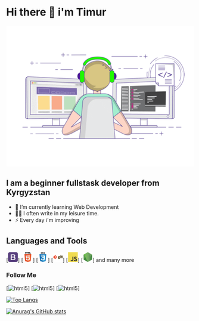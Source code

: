# Hi there 👋 i'm Timur
![Header](https://github.com/Abdyrahmanovt/Abdyrahmanovt/blob/main/assets/header.gif)

## I am a beginner fullstask developer from Kyrgyzstan
* 🚀 I’m currently learning Web Development
* ✍🏻 I often write in my leisure time.
* ⚡ Every day i'm improving

## Languages and Tools

[<img aling="left" alt="html5" width="26px" src="https://raw.githubusercontent.com/github/explore/80688e429a7d4ef2fca1e82350fe8e3517d3494d/topics/bootstrap/bootstrap.png" >]
[<img aling="left" alt="html5" width="26px" src="https://raw.githubusercontent.com/github/explore/80688e429a7d4ef2fca1e82350fe8e3517d3494d/topics/html/html.png" >]
[<img aling="left" alt="html5" width="26px" src="https://raw.githubusercontent.com/github/explore/80688e429a7d4ef2fca1e82350fe8e3517d3494d/topics/css/css.png" >]
[<img aling="left" alt="html5" width="26px" src="https://raw.githubusercontent.com/github/explore/80688e429a7d4ef2fca1e82350fe8e3517d3494d/topics/git/git.png" >]
[<img aling="left" alt="html5" width="26px" src="https://raw.githubusercontent.com/github/explore/80688e429a7d4ef2fca1e82350fe8e3517d3494d/topics/javascript/javascript.png" >]
[<img aling="left" alt="html5" width="26px" src="https://raw.githubusercontent.com/github/explore/80688e429a7d4ef2fca1e82350fe8e3517d3494d/topics/nodejs/nodejs.png" >] and many more


### Follow Me

[<img img aling="left" alt="html5" width="26px" src="https://freepikpsd.com/media/2019/10/%D0%BB%D0%BE%D0%B3%D0%BE-vk-png-2-Transparent-Images.png">]
[<img img aling="left" alt="html5" width="26px" src="https://lh5.googleusercontent.com/proxy/ejx0eyq08DT_5emouG2zB8yA6tomJlJlBh187wFOIkpGbtZrwOGkuvotUtfHEK0KeFmqAnCFPbPdtg48pm6raJBxGI7NSmp8WryV-8I-D8IqC_KpXJrNZRclvg=w1200-h630-p-k-no-nu">]
[<img img aling="left" alt="html5" width="26px" src="https://upload.wikimedia.org/wikipedia/commons/thumb/8/82/Telegram_logo.svg/2048px-Telegram_logo.svg.png">]

[![Top Langs](https://github-readme-stats.vercel.app/api/top-langs/?username=anuraghazra&langs_count=8)](https://github.com/anuraghazra/github-readme-stats)


[![Anurag's GitHub stats](https://github-readme-stats.vercel.app/api?username=Abdyrahmanovt&show_icons=true=true&theme=radical
)](https://github.com/anuraghazra/github-readme-stats)


